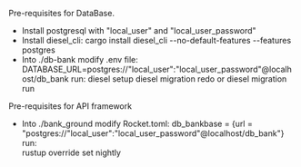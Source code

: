 Pre-requisites for DataBase.
- Install postgresql with "local_user" and "local_user_password"
- Install diesel_cli: 
	cargo install diesel_cli --no-default-features --features postgres
- Into ./db-bank modify .env file:
	DATABASE_URL=postgres://"local_user":"local_user_password"@localhost/db_bank
     run:
	diesel setup
	diesel migration redo or diesel migration run 

Pre-requisites for API framework
- Into ./bank_ground modify Rocket.toml:
	db_bankbase = {url = "postgres://"local_user":"local_user_password"@localhost/db_bank"}
     run:	
	rustup override set nightly
	

